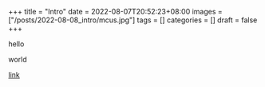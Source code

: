 +++
title = "Intro"
date = 2022-08-07T20:52:23+08:00
images = ["/posts/2022-08-08_intro/mcus.jpg"]
tags = []
categories = []
draft = false
+++

hello

world

[link](https://google.com)